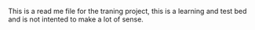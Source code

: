 This is a read me file for the traning project, this is a learning and test bed and is not intented to make a lot of sense. 
